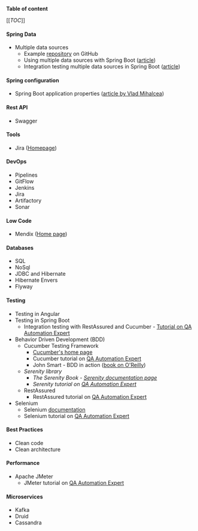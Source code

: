 **Table of content**

[[_TOC_]]

#### Spring Data

* Multiple data sources
  * Example [repository](https://github.com/jahe/spring-boot-multiple-datasources) on GitHub
  * Using multiple data sources with Spring Boot ([article](https://medium.com/@joeclever/using-multiple-datasources-with-spring-boot-and-spring-data-6430b00c02e7))
  * Integration testing multiple data sources in Spring Boot ([article](https://medium.com/@joeclever/integration-testing-multiple-datasources-in-spring-boot-and-spring-data-with-spock-f88e1428ce9f))

#### Spring configuration

* Spring Boot application properties ([article by Vlad Mihalcea](https://vladmihalcea.com/spring-boot-application-properties/?utm_source=Vlad+Mihalcea%27s+Newsletter&utm_campaign=a6a2010cea-EMAIL_CAMPAIGN_2019_01_16_07_29_COPY_01&utm_medium=email&utm_term=0_7a1c643a85-a6a2010cea-219374602))

#### Rest API

* Swagger

#### Tools

* Jira ([Homepage](https://www.atlassian.com/software/jira))

#### DevOps

* Pipelines
* GitFlow
* Jenkins
* Jira
* Artifactory
* Sonar

#### Low Code

* Mendix ([Home page](https://www.mendix.com/))

#### Databases

* SQL
* NoSql
* JDBC and Hibernate
* Hibernate Envers
* Flyway

#### Testing

* Testing in Angular
* Testing in Spring Boot
  * Integration testing with RestAssured and Cucumber - [Tutorial on QA Automation Expert](https://qaautomation.expert/2021/02/22/springboot-tutorials/)
* Behavior Driven Development (BDD)
  * Cucumber Testing Framework
    * [Cucumber's home page](https://cucumber.io/)
    * Cucumber tutorial on [QA Automation Expert](https://qaautomation.expert/2020/11/26/cucumber-tutorials/)
    * John Smart - BDD in action ([book on O'Reilly](https://learning.oreilly.com/library/view/bdd-in-action/9781617291654/))
  * *Serenity library* 
    * *The Serenity Book - [Serenity documentation page](https://serenity-bdd.github.io/theserenitybook/latest/index.html)*
    * *Serenity tutorial on [QA Automation Expert](https://qaautomation.expert/2021/02/08/serenity-bdd-tutorials/)*
  * RestAssured
    * RestAssured tutorial on [QA Automation Expert](https://qaautomation.expert/2021/05/22/rest-assured-tutorials/)
* Selenium
  * Selenium [documentation](https://www.selenium.dev/documentation/)
  * Selenium tutorial on [QA Automation Expert](https://qaautomation.expert/2020/11/26/selenium-tutorials/)

#### Best Practices

* Clean code
* Clean architecture

#### Performance

* Apache JMeter
  * JMeter tutorial on [QA Automation Expert](https://qaautomation.expert/2020/11/26/jmeter-tutorials/)

#### Microservices

* Kafka
* Druid
* Cassandra